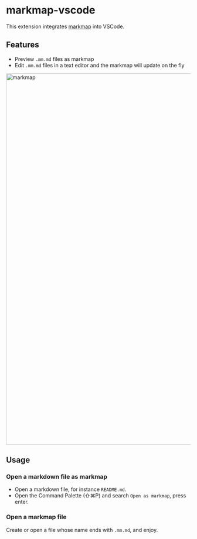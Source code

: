 # markmap-vscode

This extension integrates [markmap](https://markmap.js.org/) into VSCode.

## Features

- Preview `.mm.md` files as markmap
- Edit `.mm.md` files in a text editor and the markmap will update on the fly

<img width="1014" alt="markmap" src="https://user-images.githubusercontent.com/3139113/97068999-5f9e8480-15ff-11eb-8222-43d26cecade5.png">

## Usage

### Open a markdown file as markmap

- Open a markdown file, for instance `README.md`.
- Open the Command Palette (⇧⌘P) and search `Open as markmap`, press enter.

### Open a markmap file

Create or open a file whose name ends with `.mm.md`, and enjoy.
